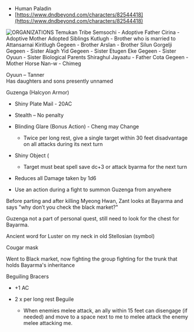 - Human Paladin
- [https://www.dndbeyond.com/characters/82544418](https://www.dndbeyond.com/characters/82544418)

![ORGANIZATIONS Temukan Tribe Semsochi - Adoptive Father Cirina - Adoptive Mother Adopted Siblings Kutlugh - Brother who is married to Attansarnai Kiritlugh Gegeen - Brother Arslan - Brother Silun Gorgelji Gegeen - Sister Alagh Yid Gegeen - Sister Etugen Eke Gegeen - Sister Oyuun - Sister Biological Parents Shiraghul Jayaatu - Father Cota Gegeen - Mother Horse Nan-w - Chimeg ](Exported%20image%2020240830122620-0.png)

Oyuun – Tanner  
Has daughters and sons presently unnamed

Guzenga (Halcyon Armor)
 
- Shiny Plate Mail - 20AC
- Stealth – No penalty
- Blinding Glare (Bonus Action) - Cheng may Change
    
    - Twice per long rest, give a single target within 30 feet disadvantage on all attacks during its next turn
- Shiny Object (
    
    - Target must beat spell save dc+3 or attack byarma for the next turn
- Reduces all Damage taken by 1d6
- Use an action during a fight to summon Guzenga from anywhere

Before parting and after killing Myeong Hwan, Zant looks at Bayarma and says "why don’t you check the black market?"

Guzenga not a part of personal quest, still need to look for the chest for Bayarma.

Ancient word for Luster on my neck in old Stellosian (symbol)
 
Cougar mask
 
Went to Black market, now fighting the group fighting for the trunk that holds Bayarma's inheritance
 
Beguiling Bracers

- +1 AC
- 2 x per long rest Beguile
    
    - When enemies melee attack, an ally within 15 feet can disengage (if needed) and move to a space next to me to melee attack the enemy melee attacking me.